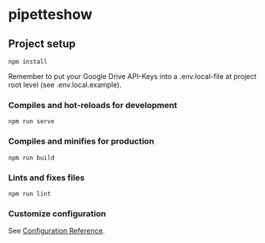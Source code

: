 # pipetteshow

## Project setup

```
npm install
```
Remember to put your Google Drive API-Keys into a .env.local-file at project root level (see .env.local.example).

### Compiles and hot-reloads for development
```
npm run serve
```

### Compiles and minifies for production
```
npm run build
```

### Lints and fixes files
```
npm run lint
```

### Customize configuration
See [Configuration Reference](https://cli.vuejs.org/config/).

